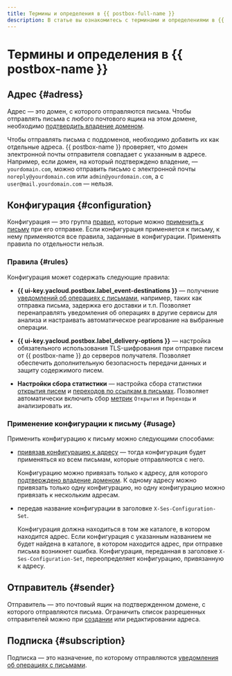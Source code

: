 ```yaml
---
title: Термины и определения в {{ postbox-full-name }}
description: В статье вы ознакомитесь с терминами и определениями в {{ postbox-name }}.
---
```


# Термины и определения в {{ postbox-name }}

## Адрес {#adress}

Адрес — это домен, с которого отправляются письма. Чтобы отправлять письма с любого почтового ящика на этом домене, необходимо [подтвердить владение доменом](../operations/check-domain.md).

Чтобы отправлять письма с поддоменов, необходимо добавить их как отдельные адреса. {{ postbox-name }} проверяет, что домен электронной почты отправителя совпадает с указанным в адресе. Например, если домен, на который подтверждено владение, — `yourdomain.com`, можно отправить письмо с электронной почты `noreply@yourdomain.com` или `admin@yourdomain.com`, а с `user@mail.yourdomain.com` — нельзя.

## Конфигурация {#configuration}

Конфигурация — это группа [правил](#rules), которые можно [применить к письму](#usage) при его отправке. Если конфигурация применяется к письму, к нему применяются все правила, заданные в конфигурации. Применять правила по отдельности нельзя.

### Правила {#rules}

Конфигурация может содержать следующие правила:

* **{{ ui-key.yacloud.postbox.label_event-destinations }}** — получение [уведомлений об операциях с письмами](notification.md), например, таких как отправка письма, задержка его доставки и т.п. Позволяет перенаправлять уведомления об операциях в другие сервисы для анализа и настраивать автоматическое реагирование на выбранные операции.

* **{{ ui-key.yacloud.postbox.label_delivery-options }}** — настройка обязательного использования TLS-шифрования при отправке писем от {{ postbox-name }} до серверов получателя. Позволяет обеспечить дополнительную безопасность передачи данных и защиту содержимого писем.

* **Настройки сбора статистики** — настройка сбора статистики [открытия писем](mail-opened.md) и [переходов по ссылкам в письмах](click-tracking.md). Позволяет автоматически включить сбор [метрик](statistics.md#metrics) `Открытия` и `Переходы` и анализировать их.

### Применение конфигурации к письму {#usage}

Применить конфигурацию к письму можно следующими способами:

* [привязав конфигурацию к адресу](../operations/bind-configuration.md) — тогда конфигурация будет применяться ко всем письмам, которые отправляются с него.

    Конфигурацию можно привязать только к адресу, для которого [подтверждено владение доменом](../operations/check-domain.md). К одному адресу можно привязать только одну конфигурацию, но одну конфигурацию можно привязать к нескольким адресам.

* передав название конфигурации в заголовке `X-Ses-Configuration-Set`.

    Конфигурация должна находиться в том же каталоге, в котором находится адрес. Если конфигурация с указанным названием не будет найдена в каталоге, в котором находится адрес, при отправке письма возникнет ошибка. Конфигурация, переданная в заголовке `X-Ses-Configuration-Set`, переопределяет конфигурацию, привязанную к адресу.

## Oтправитель {#sender}

Отправитель — это почтовый ящик на подтвержденном домене, с которого отправляются письма. Ограничить список разрешенных отправителей можно при [создании](../operations/create-address.md) или редактировании адреса.

## Подписка {#subscription}

Подписка — это назначение, по которому отправляются [уведомления об операциях с письмами](notification.md).
